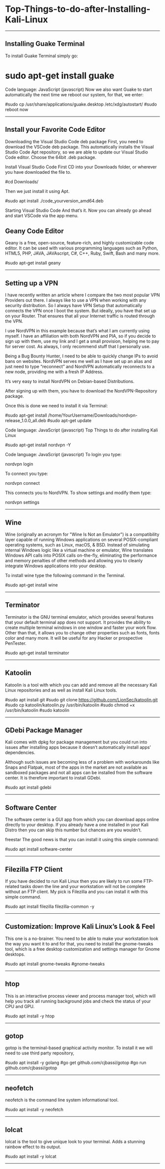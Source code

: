 # Top-Things-to-do-after-Installing-Kali-Linux
_____________________________________________________________________________________________________________________________________________________________________


Installing Guake Terminal
-------------------------
To install Guake Terminal simply go:

# sudo apt-get install guake

Code language: JavaScript (javascript)
Now we also want Guake to start automatically the next time we reboot our system, for that, we enter:

#sudo cp /usr/share/applications/guake.desktop /etc/xdg/autostart/
#sudo reboot now
_____________________________________________________________________________________________________________________________________________________________________

Install your Favorite Code Editor
---------------------------------
Downloading the Visual Studio Code deb package
First, you need to download the VSCode deb package. This automatically installs the Visual Studio Code Apt repository, so we are able to update our Visual Studio 
Code editor.  Choose the 64bit .deb package.

Install Visual Studio Code
First CD into your Downloads folder, or wherever you have downloaded the file to.

#cd Downloads/

Then we just install it using Apt.

#sudo apt install ./code_yourversion_amd64.deb

Starting Visual Studio Code
And that’s it. Now you can already go ahead and start VSCode via the app menu.


Geany Code Editor
------------------

Geany is a free, open-source, feature-rich, and highly customizable code editor. It can be used with various programming languages such as Python, HTML5, PHP,
JAVA, JAVAscript, C#, C++, Ruby, Swift, Bash and many more.

#sudo apt-get install geany

_____________________________________________________________________________________________________________________________________________________________________


Setting up a VPN
----------------
I have recently written an article where I compare the two most popular VPN Providers out there. I always like to use a VPN when working with any security
distribution. So I always have VPN Setup that automatically connects the VPN once I boot the system. But ideally, you have that set up on your Router.
That ensures that all your Internet traffic is routed through the VPN.

I use NordVPN in this example because that’s what I am currently using myself. I have an affiliation with both NordVPN and PIA, so if you decide to sign up with 
them, use my link and I get a small provision, helping me to pay for server cost. As always, I only recommend stuff that I personally use.

Being a Bug Bounty Hunter, I need to be able to quickly change IPs to avoid bans on websites. NordVPN serves me well as I have set up an alias and just need to 
type “reconnect” and NordVPN automatically reconnects to a new node, providing me with a fresh IP Address.

It’s very easy to install NordVPN on Debian-based Distributions.


After signing up with them, you have to download the NordVPN-Repository package.

Once this is done we need to install it via Terminal:

#sudo apt-get install /home/YourUsername/Downloads/nordvpn-release_1.0.0_all.deb
#sudo apt-get update

Code language: JavaScript (javascript)
Top Things to do after installing Kali Linux

#sudo apt-get install nordvpn -Y

Code language: JavaScript (javascript)
To login you type:

nordvpn login

To connect you type:

nordvpn connect

This connects you to NordVPN. To show settings and modify them type:

nordvpn settings

_____________________________________________________________________________________________________________________________________________________________________


 Wine
------

Wine (originally an acronym for "Wine Is Not an Emulator") is a compatibility layer capable of running Windows applications on several POSIX-compliant operating
systems, such as Linux, macOS, & BSD. Instead of simulating internal Windows logic like a virtual machine or emulator, Wine translates Windows API calls into POSIX
calls on-the-fly, eliminating the performance and memory penalties of other methods and allowing you to cleanly integrate Windows applications into your desktop.

To install wine type the following command in the Terminal.

#sudo apt-get install wine

_____________________________________________________________________________________________________________________________________________________________________


Terminator
-----------

Terminator is the GNU terminal emulator, which provides several features that your default terminal app does not support. It provides the ability to create
multiple terminal windows in one window and faster your work flow.
Other than that, it allows you to change other properties such as fonts, fonts color and many more. It will be useful for any Hacker or prospective PenTester.

#sudo apt-get install terminator
_____________________________________________________________________________________________________________________________________________________________________

Katoolin
---------

Katoolin is a tool with which you can add and remove all the necessary Kali Linux repositories and as well as install Kali Linux tools.

#sudo apt install git
#sudo git clone https://github.com/LionSec/katoolin.git 
#sudo cp katoolin/katoolin.py /usr/bin/katoolin
#sudo chmod +x /usr/bin/katoolin
#sudo katoolin

_____________________________________________________________________________________________________________________________________________________________________

GDebi Package Manager
---------------------
Kali comes with dpkg for package management but you could run into issues after installing apps because it doesn’t automatically install apps’ dependencies.

Although such issues are becoming less of a problem with workarounds like Snaps and Flatpak, most of the apps in the market are not available as sandboxed 
packages and not all apps can be installed from the software center. It is therefore important to install GDebi.

#sudo apt install gdebi
_____________________________________________________________________________________________________________________________________________________________________

Software Center
---------------
The software center is a GUI app from which you can download apps online directly to your desktop. If you already have a one installed in your Kali Distro 
then you can skip this number but chances are you wouldn’t.


freestar
The good news is that you can install it using this simple command:

#sudo apt install software-center

_____________________________________________________________________________________________________________________________________________________________________

Filezilla FTP Client
--------------------
If you have decided to run Kali Linux then you are likely to run some FTP-related tasks down the line and your workstation will not be complete without an 
FTP client. My pick is Filezilla and you can install it with this simple command.

#sudo apt install filezilla filezilla-common -y

_____________________________________________________________________________________________________________________________________________________________________

Customization: Improve Kali Linux’s Look & Feel
------------------------------------------------

This one is a no-brainer. You need to be able to make your workstation look the way you want it to and for that, you need to install the gnome-tweaks tool, 
which is a free desktop customization and settings manager for Gnome desktops.

#sudo apt install gnome-tweaks
#gnome-tweaks

_____________________________________________________________________________________________________________________________________________________________________

htop 
----
This is an interactive process viewer and process manager tool, which will help you track all running background jobs and check the status of your CPU and GPU.
 
#sudo apt install -y htop

_____________________________________________________________________________________________________________________________________________________________________

gotop
-----
gotop is the terminal-based graphical activity monitor. To install it we will need to use third party repository,

#sudo apt install -y golang
#go get github.com/cjbassi/gotop
#go run github.com/cjbassi/gotop

_____________________________________________________________________________________________________________________________________________________________________

neofetch
---------
neofetch is the command line system informational tool.

#sudo apt install -y neofetch

_____________________________________________________________________________________________________________________________________________________________________

lolcat
------
lolcat is the tool to give unique look to your terminal. Adds a stunning rainbow effect to its output.

#sudo apt install -y lolcat
_____________________________________________________________________________________________________________________________________________________________________
